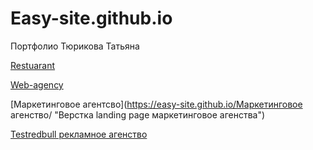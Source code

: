 

# Easy-site.github.io
Портфолио Тюрикова Татьяна


[Restuarant](https://easy-site.github.io/restuarant/ "Верстка landing page ресторана")

[Web-agency](https://easy-site.github.io/web-agency/ "Верстка landing page web агенства")

[Маркетинговое агентсво](https://easy-site.github.io/Маркетинговое агенство/ "Верстка landing page маркетинговое агенства")

[Testredbull рекламное агенство](https://easy-site.github.io/Testredbull%20%D1%80%D0%B5%D0%BA%D0%BB%D0%B0%D0%BC%D0%BD%D0%BE%D0%B5%20%D0%B0%D0%B3%D0%B5%D0%BD%D1%81%D1%82%D0%B2%D0%BE/ "Верстка landing page рекламное агенства")




